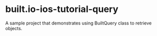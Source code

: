 built.io-ios-tutorial-query
===========================
A sample project that demonstrates using BuiltQuery class to retrieve objects.
